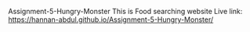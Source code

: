Assignment-5-Hungry-Monster
This is Food searching website
Live link: https://hannan-abdul.github.io/Assignment-5-Hungry-Monster/
